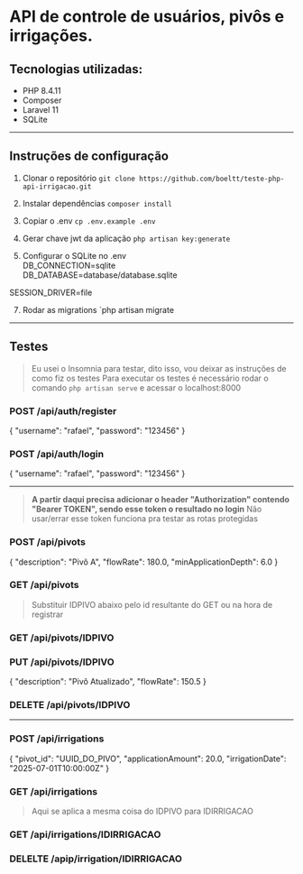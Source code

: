 # API de controle de usuários, pivôs e irrigações.
## Tecnologias utilizadas:
- PHP 8.4.11
- Composer
- Laravel 11
- SQLite
---
## Instruções de configuração
1. Clonar o repositório
`git clone https://github.com/boeltt/teste-php-api-irrigacao.git`

2. Instalar dependências
`composer install`

3. Copiar o .env
`cp .env.example .env`

4. Gerar chave jwt da aplicação
`php artisan key:generate`

5. Configurar o SQLite no .env\
DB_CONNECTION=sqlite\
DB_DATABASE=database/database.sqlite

SESSION_DRIVER=file

7. Rodar as migrations
`php artisan migrate
---
## Testes
> Eu usei o Insomnia para testar, dito isso, vou deixar as instruções de como fiz os testes
> Para executar os testes é necessário rodar o comando `php artisan serve` e acessar o localhost:8000
### POST /api/auth/register
{
  "username": "rafael",
  "password": "123456"
}
### POST /api/auth/login
{
  "username": "rafael",
  "password": "123456"
}

---
> **A partir daqui precisa adicionar o header "Authorization" contendo "Bearer TOKEN", sendo esse token o resultado no login**
> Não usar/errar esse token funciona pra testar as rotas protegidas

### POST /api/pivots
{
  "description": "Pivô A",
  "flowRate": 180.0,
  "minApplicationDepth": 6.0
}
### GET /api/pivots
> Substituir IDPIVO abaixo pelo id resultante do GET ou na hora de registrar
### GET /api/pivots/IDPIVO
### PUT /api/pivots/IDPIVO
{
  "description": "Pivô Atualizado",
  "flowRate": 150.5
}
### DELETE /api/pivots/IDPIVO
---
### POST /api/irrigations
{
  "pivot_id": "UUID_DO_PIVO",
  "applicationAmount": 20.0,
  "irrigationDate": "2025-07-01T10:00:00Z"
}
### GET /api/irrigations
> Aqui se aplica a mesma coisa do IDPIVO para IDIRRIGACAO
### GET /api/irrigations/IDIRRIGACAO
### DELELTE /apip/irrigation/IDIRRIGACAO